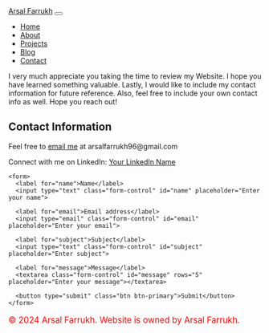 <!DOCTYPE html>
<html lang="en">
<head>
  <meta charset="UTF-8">
  <meta name="viewport" content="width=device-width, initial-scale=1.0">
  <!-- Choose one of the titles based on your preference -->
  <title>Contact - Personal Portfolio</title>
  <link href="https://stackpath.bootstrapcdn.com/bootstrap/4.5.0/css/bootstrap.min.css" rel="stylesheet">
  <link rel="stylesheet" href="css/styles.css">
</head>
<body>
  <!-- Navbar -->
  <nav class="navbar navbar-expand-lg navbar-dark bg-dark">
    <a class="navbar-brand" href="index.html">Arsal Farrukh</a>
    <button class="navbar-toggler" type="button" data-toggle="collapse" data-target="#navbarNav" aria-controls="navbarNav" aria-expanded="false" aria-label="Toggle navigation">
      <span class="navbar-toggler-icon"></span>
    </button>
    <div class="collapse navbar-collapse" id="navbarNav">
      <ul class="navbar-nav ml-auto">
        <li class="nav-item">
          <a class="nav-link" href="https://github.com/arsalfarrukh/Index.html/blob/main/README.md">Home</a>
        </li>
        <li class="nav-item active">
          <a class="nav-link" href="https://arsalfarrukh.github.io/repository/AboutMe/">About</a>
        </li>
        <li class="nav-item active">
          <a class="nav-link" href="https://arsalfarrukh.github.io/Projects/">Projects</a>
        </li>
        <li class="nav-item active">
          <a class="nav-link" href="https://github.com/arsalfarrukh/Index.html/blob/Blog/README.md">Blog</a>
        </li>
        <li class="nav-item active">
          <a class="nav-link" href="https://github.com/arsalfarrukh/Index.html/blob/Contact/README.md">Contact</a>
        </li>
      </ul>
    </div>
  </nav>

  <!-- Contact Page Content -->
  <section class="container mt-5">
    <p>I very much appreciate you taking the time to review my Website. I hope you have learned something valuable. Lastly, I would like to include my contact information for future reference. Also, feel free to include your own contact info as well. Hope you reach out!</p>
    <h2>Contact Information</h2>
    <p>Feel free to <a href="mailto:arsalfarrukh96@gmail.com"><i class="far fa-envelope"></i> email me</a> at arsalfarrukh96@gmail.com</p>
    <p>Connect with me on LinkedIn: 
      <a href="https://www.linkedin.com/in/your-linkedin-username" target="_blank"><i class="fab fa-linkedin"></i> Your LinkedIn Name</a>
    </p>
    
    <form>
      <label for="name">Name</label>
      <input type="text" class="form-control" id="name" placeholder="Enter your name">
      
      <label for="email">Email address</label>
      <input type="email" class="form-control" id="email" placeholder="Enter your email">
      
      <label for="subject">Subject</label>
      <input type="text" class="form-control" id="subject" placeholder="Enter subject">
      
      <label for="message">Message</label>
      <textarea class="form-control" id="message" rows="5" placeholder="Enter your message"></textarea>
      
      <button type="submit" class="btn btn-primary">Submit</button>
    </form>
  </section>

  <!-- Footer -->
  <footer class="footer mt-5 py-3 bg-dark text-white">
    <div class="container text-center">
      <p style="color: red; font-size: 1.2em;">&copy; 2024 Arsal Farrukh. Website is owned by Arsal Farrukh.</p>
    </div>
  </footer>

  <script src="https://cdnjs.cloudflare.com/ajax/libs/jquery/3.5.1/jquery.min.js"></script>
  <script src="https://stackpath.bootstrapcdn.com/bootstrap/4.5.1/js/bootstrap.min.js"></script>
</body>
</html>
